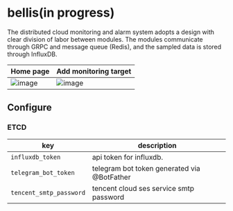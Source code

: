 # bellis(in progress)

The distributed cloud monitoring and alarm system adopts a design with clear division of labor between modules. The modules communicate through GRPC and message queue (Redis), and the sampled data is stored through InfluxDB.

| Home page                                                                                              | Add monitoring target                                                                                  |
| ------------------------------------------------------------------------------------------------------ | ------------------------------------------------------------------------------------------------------ |
| ![image](https://github.com/bellis-daemon/bellis/assets/55825043/d79e7d3c-f01f-46e6-9bbf-22999de58ae6) | ![image](https://github.com/bellis-daemon/bellis/assets/55825043/89182639-126c-4762-abb0-cf1d3b22ae11) |

## Configure

### ETCD

| key                     | description                                 |
| ----------------------- | ------------------------------------------- |
| `influxdb_token`        | api token for influxdb.                     |
| `telegram_bot_token`    | telegram bot token generated via @BotFather |
| `tencent_smtp_password` | tencent cloud ses service smtp password     |
